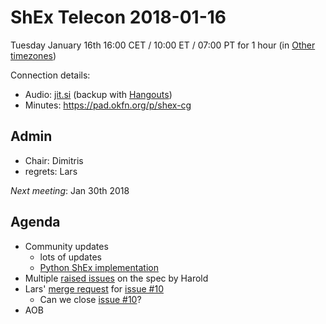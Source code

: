 # ShEx Telecon 2018-01-16

Tuesday January 16th 16:00 CET / 10:00 ET / 07:00 PT for 1 hour (in [Other timezones](https://www.timeanddate.com/worldclock/fixedtime.html?msg=ShEx+CG&iso=20180116T16&p1=195&ah=1))

Connection details:

* Audio: [jit.si](https://meet.jit.si/ShEx) (backup with [Hangouts](http://tinyurl.com/ShEx-hangouts))
* Minutes: https://pad.okfn.org/p/shex-cg

## Admin

 * Chair: Dimitris
 * regrets: Lars

*Next meeting*: Jan 30th 2018

## Agenda
 * Community updates 
   * lots of updates
   * [Python ShEx implementation](https://github.com/hsolbrig/ShEx)
 * Multiple [raised issues](https://github.com/shexSpec/shex/issues) on the spec by Harold
 * Lars' [merge request](https://github.com/shexSpec/primer/pull/11) for [issue #10](https://github.com/shexSpec/primer/issues/10)
   * Can we close [issue #10](https://github.com/shexSpec/primer/issues/10)?
 * AOB 
